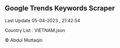 

## Google Trends Keywords Scraper 
 
Last Update 05-04-2023 , 21:42:54

Country List :
VIETNAM.json



© Abdul Muttaqin 
